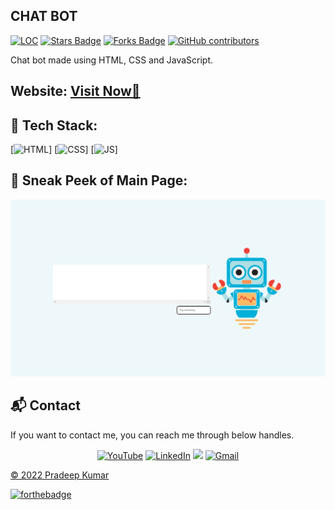 ## CHAT BOT

<a href="https://github.com/A-anand4866/ChatBot"><img src="https://sloc.xyz/github/A-anand4866/ChatBot" alt="LOC"/></a>
<a href="https://github.com/A-anand4866/ChatBot"><img src="https://img.shields.io/github/stars/A-anand4866/ChatBot" alt="Stars Badge"/></a>
<a href="https://github.com/A-anand4866/ChatBot/network/members"><img src="https://img.shields.io/github/forks/A-anand4866/ChatBot" alt="Forks Badge"/></a>
<a href="https://github.com/A-anand4866/ChatBot/graphs/contributors"><img alt="GitHub contributors" src="https://img.shields.io/github/contributors/A-anand4866/ChatBot?color=2b9348"></a>

Chat bot made using HTML, CSS and JavaScript.

<h2> Website: 
<a href="https://chatting-bot.netlify.app/" target="_blank">Visit Now🚀</a>
</h2> 

## 📌 Tech Stack:
[![HTML](https://img.shields.io/badge/html5%20-%23E34F26.svg?&style=for-the-badge&logo=html5&logoColor=white)]
[![CSS](https://img.shields.io/badge/css3%20-%231572B6.svg?&style=for-the-badge&logo=css3&logoColor=white)]
[![JS](https://img.shields.io/badge/javascript%20-%23323330.svg?&style=for-the-badge&logo=javascript&logoColor=%23F7DF1E)]

## 📌 Sneak Peek of Main Page:
![mockup720](https://github.com/A-anand4866/ChatBot/blob/main/Screenshot%20(73).png)


<h2>📬 Contact</h2>

If you want to contact me, you can reach me through below handles.

<div align="center">

<a  href="https://www.youtube.com/channel/pradeepkapassion1" target="_blank"><img alt="YouTube" src="https://img.shields.io/badge/Youtube-%23FF0000.svg?style=for-the-badge&logo=YouTube&logoColor=white" /></a>
<a  href="https://www.linkedin.com/in/pradeepkapassion/" target="_blank"><img alt="LinkedIn" src="https://img.shields.io/badge/linkedin%20-%230077B5.svg?&style=for-the-badge&logo=linkedin&logoColor=white" /></a>
<a href="https://twitter.com/pradeepkpassion" target="_blank"><img src="https://img.shields.io/badge/twitter-%2300acee.svg?&style=for-the-badge&logo=twitter&logoColor=white&alt=twitter" /></a>
<a href="mailto:pradeepkumar1630@gmail.com"><img  alt="Gmail" src="https://img.shields.io/badge/Gmail-D14836?style=for-the-badge&logo=gmail&logoColor=white" />

</div>

© 2022 Pradeep Kumar


[![forthebadge](https://forthebadge.com/images/badges/built-with-love.svg)](https://forthebadge.com)
